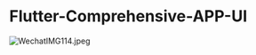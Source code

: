# Flutter-Comprehensive-APP-UI

![WechatIMG114.jpeg](https://s2.loli.net/2022/11/13/1zhGbV2ucAsPUW8.jpg)

